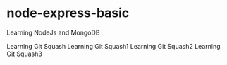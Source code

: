 # node-express-basic
Learning NodeJs and MongoDB

Learning Git Squash
Learning Git Squash1
Learning Git Squash2
Learning Git Squash3